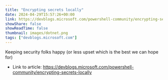 ```yaml
---
title: "Encrypting secrets locally"
date: 2024-04-29T15:57:26+00:00
link: https://devblogs.microsoft.com/powershell-community/encrypting-secrets-locally
showShare: false
showReadTime: false
thumbnail: images/dotnet.png
tags: ["devblogs.microsoft.com"]
---
```

Keeping security folks happy (or less upset which is the best we can hope for)

- Link to article: https://devblogs.microsoft.com/powershell-community/encrypting-secrets-locally